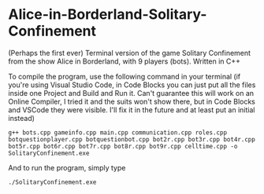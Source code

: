 # Alice-in-Borderland-Solitary-Confinement
(Perhaps the first ever) Terminal version of the game Solitary Confinement from the show Alice in Borderland, with 9 players (bots). Written in C++

To compile the program, use the following command in your terminal (if you're using Visual Studio Code, in Code Blocks you can just put all the files inside one Project and Build and Run it. Can't guarantee this will work on an Online Compiler, I tried it and the suits won't show there, but in Code Blocks and VSCode they were visible. I'll fix it in the future and at least put an initial instead)

```
g++ bots.cpp gameinfo.cpp main.cpp communication.cpp roles.cpp botquestionplayer.cpp botquestionbot.cpp bot2r.cpp bot3r.cpp bot4r.cpp bot5r.cpp bot6r.cpp bot7r.cpp bot8r.cpp bot9r.cpp celltime.cpp -o SolitaryConfinement.exe
```

And to run the program, simply type

```
./SolitaryConfinement.exe
```
